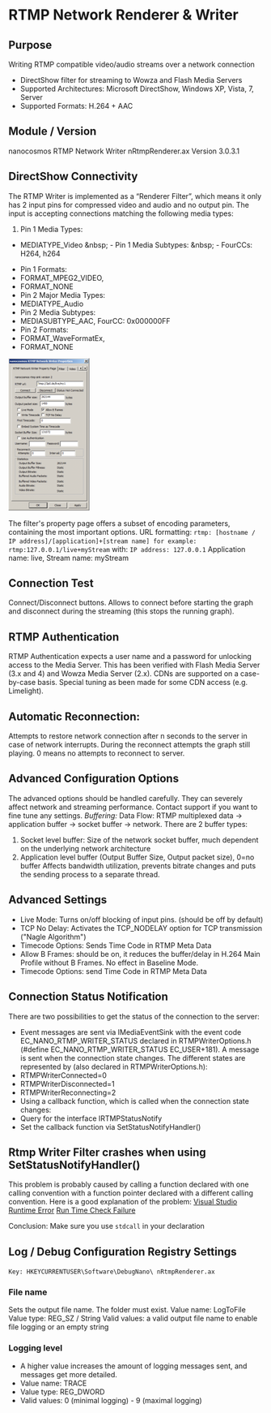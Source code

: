 # RTMP Network Renderer &amp; Writer
## Purpose
Writing RTMP compatible video/audio streams over a network connection
- DirectShow filter for streaming to Wowza and Flash Media Servers
- Supported Architectures: Microsoft DirectShow, Windows XP, Vista, 7, Server
- Supported Formats: H.264 + AAC

## Module / Version
nanocosmos RTMP Network Writer
nRtmpRenderer.ax Version 3.0.3.1

## DirectShow Connectivity
The RTMP Writer is implemented as a “Renderer Filter”, which means it only has 2 input pins for compressed video and audio and no output pin.
The input is accepting connections matching the following media types:

1. Pin 1 Media Types:
- MEDIATYPE_Video
&amp;nbsp; - Pin 1 Media Subtypes:
&amp;nbsp; - FourCCs: H264, h264
* Pin 1 Formats:
* FORMAT_MPEG2_VIDEO,
* FORMAT_NONE
* Pin 2 Major Media Types:
* MEDIATYPE_Audio
* Pin 2 Media Subtypes:
* MEDIASUBTYPE_AAC, FourCC: 0x000000FF
* Pin 2 Formats:
* FORMAT_WaveFormatEx,
* FORMAT_NONE

![rtmp_writer_prop](img/windows_networkwriter_properties.png)


The filter's property page offers a subset of encoding parameters, containing the most important options.
URL formatting:
`rtmp: [hostname / IP address]/[application]+[stream name] for example:`
`rtmp:127.0.0.1/live+myStream`
with:
`IP address: 127.0.0.1`
Application name: live, Stream name: myStream

## Connection Test
Connect/Disconnect buttons. Allows to connect before starting the graph and disconnect during the streaming (this stops the running graph).

## RTMP Authentication
RTMP Authentication expects a user name and a password for unlocking access to the Media Server. This has been verified with Flash Media Server (3.x and 4) and Wowza Media Server (2.x). CDNs are supported on a case-by-case basis. Special tuning as been made for some CDN access (e.g. Limelight).

## Automatic Reconnection:
Attempts to restore network connection after n seconds to the server in case of network interrupts. During the reconnect attempts the graph still playing. 0 means no attempts to reconnect to server.

## Advanced Configuration Options
The advanced options should be handled carefully. They can severely affect network and streaming performance. Contact support if you want to fine tune any settings.
*Buffering:*
Data Flow: RTMP multiplexed data → application buffer → socket buffer → network.
There are 2 buffer types:
1. Socket level buffer: Size of the network socket buffer, much dependent on the underlying network architecture
2. Application level buffer (Output Buffer Size, Output packet size), 0=no buffer Affects bandwidth utilization, prevents bitrate changes and puts the sending process to a separate thread.

## Advanced Settings
- Live Mode: Turns on/off blocking of input pins. (should be off by default)
- TCP No Delay: Activates the TCP_NODELAY option for TCP transmission ("Nagle Algorithm")
- Timecode Options: Sends Time Code in RTMP Meta Data
- Allow B Frames: should be on, it reduces the buffer/delay in H.264 Main Profile without B Frames. No effect in Baseline Mode.
- Timecode Options: send Time Code in RTMP Meta Data

## Connection Status Notification

There are two possibilities to get the status of the connection to the server:
- Event messages are sent via IMediaEventSink with the event code EC_NANO_RTMP_WRITER_STATUS declared in RTMPWriterOptions.h (#define EC_NANO_RTMP_WRITER_STATUS EC_USER+181). A message is sent when the connection state changes. The different states are represented by (also declared in RTMPWriterOptions.h):
- RTMPWriterConnected=0
- RTMPWriterDisconnected=1
- RTMPWriterReconnecting=2
- Using a callback function, which is called when the connection state changes:
- Query for the interface IRTMPStatusNotify
- Set the callback function via SetStatusNotifyHandler()

## Rtmp Writer Filter crashes when using SetStatusNotifyHandler()

This problem is probably caused by calling a function declared with one calling convention with a function pointer declared with a different calling convention. Here is a good explanation of the problem:
[Visual Studio Runtime Error][55129935]
[Run Time Check Failure][7436dd8a]



Conclusion: Make sure you use `stdcall` in your declaration

## Log / Debug Configuration Registry Settings
`Key: HKEYCURRENTUSER\Software\DebugNano\ nRtmpRenderer.ax`
### File name
Sets the output file name. The folder must exist.
Value name: LogToFile
Value type: REG_SZ / String
Valid values: a valid output file name to enable file logging or an empty string

### Logging level
- A higher value increases the amount of logging messages sent, and messages get more detailed.
- Value name: TRACE
- Value type: REG_DWORD
- Valid values: 0 (minimal logging) - 9 (maximal logging)


[55129935]: http://stackoverflow.com/questions/301655/c-visual-studio-runtime-error "http://stackoverflow.com/questions/301655/c-visual-studio-runtime-error"
[7436dd8a]: http://stackoverflow.com/questions/10079625/c-run-time-check-failure-0-the-value-of-esp-was-not-properly-saved-across-a "http://stackoverflow.com/questions/10079625/c-run-time-check-failure-0-the-value-of-esp-was-not-properly-saved-across-a"
